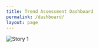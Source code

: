 ```yaml
---
title: Trend Assessment Dashboard
permalink: /dashboard/
layout: page
---
```

<div class='tableauPlaceholder' id='viz1710329228303' style='position: relative'>
    <noscript>
            <img alt='Story 1' src='https:&#47;&#47;public.tableau.com&#47;static&#47;images&#47;SD&#47;SDG-ARM-2024&#47;Story1&#47;1_rss.png' style='border: none' />
    </noscript>
    <object class='tableauViz' style='display:none;'>
        <param name='host_url' value='https%3A%2F%2Fpublic.tableau.com%2F' />
        <param name='embed_code_version' value='3' />
        <param name='site_root' value='' />
        <param name='name' value='SDG-ARM-2024&#47;Story1' />
        <param name='tabs' value='no' />
        <param name='toolbar' value='yes' />
        <param name='static_image' value='https:&#47;&#47;public.tableau.com&#47;static&#47;images&#47;SD&#47;SDG-ARM-2024&#47;Story1&#47;1.png' />
        <param name='animate_transition' value='yes' />
        <param name='display_static_image' value='yes' />
        <param name='display_spinner' value='yes' />
        <param name='display_overlay' value='yes' />
        <param name='display_count' value='yes' />
        <param name='language' value='de-DE' />
    </object>
</div>
<script type='text/javascript'>
    var divElement = document.getElementById('viz1710329228303');
    var vizElement = divElement.getElementsByTagName('object')[0];
    vizElement.style.width='1116px';
    vizElement.style.height='1091px';
    var scriptElement = document.createElement('script');
    scriptElement.src = 'https://public.tableau.com/javascripts/api/viz_v1.js';
    vizElement.parentNode.insertBefore(scriptElement, vizElement);
    </script>
